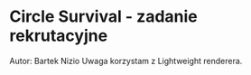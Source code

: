 # Circle Survival - zadanie rekrutacyjne
Autor: Bartek Nizio
Uwaga korzystam z Lightweight renderera.
